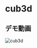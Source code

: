# cub3d

## デモ動画

![cub3d](https://user-images.githubusercontent.com/50983708/223070480-e60124f3-72a4-4d5d-a790-36bc2d507786.gif)
